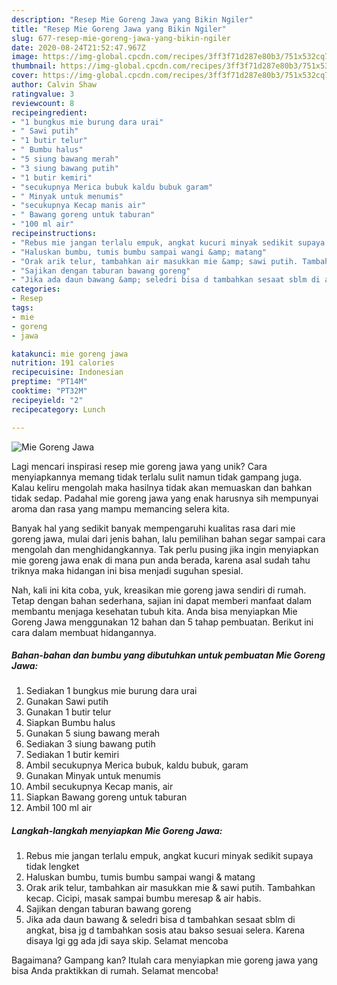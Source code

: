 ```yaml
---
description: "Resep Mie Goreng Jawa yang Bikin Ngiler"
title: "Resep Mie Goreng Jawa yang Bikin Ngiler"
slug: 677-resep-mie-goreng-jawa-yang-bikin-ngiler
date: 2020-08-24T21:52:47.967Z
image: https://img-global.cpcdn.com/recipes/3ff3f71d287e80b3/751x532cq70/mie-goreng-jawa-foto-resep-utama.jpg
thumbnail: https://img-global.cpcdn.com/recipes/3ff3f71d287e80b3/751x532cq70/mie-goreng-jawa-foto-resep-utama.jpg
cover: https://img-global.cpcdn.com/recipes/3ff3f71d287e80b3/751x532cq70/mie-goreng-jawa-foto-resep-utama.jpg
author: Calvin Shaw
ratingvalue: 3
reviewcount: 8
recipeingredient:
- "1 bungkus mie burung dara urai"
- " Sawi putih"
- "1 butir telur"
- " Bumbu halus"
- "5 siung bawang merah"
- "3 siung bawang putih"
- "1 butir kemiri"
- "secukupnya Merica bubuk kaldu bubuk garam"
- " Minyak untuk menumis"
- "secukupnya Kecap manis air"
- " Bawang goreng untuk taburan"
- "100 ml air"
recipeinstructions:
- "Rebus mie jangan terlalu empuk, angkat kucuri minyak sedikit supaya tidak lengket"
- "Haluskan bumbu, tumis bumbu sampai wangi &amp; matang"
- "Orak arik telur, tambahkan air masukkan mie &amp; sawi putih. Tambahkan kecap. Cicipi, masak sampai bumbu meresap &amp; air habis."
- "Sajikan dengan taburan bawang goreng"
- "Jika ada daun bawang &amp; seledri bisa d tambahkan sesaat sblm di angkat, bisa jg d tambahkan sosis atau bakso sesuai selera. Karena disaya lgi gg ada jdi saya skip. Selamat mencoba"
categories:
- Resep
tags:
- mie
- goreng
- jawa

katakunci: mie goreng jawa 
nutrition: 191 calories
recipecuisine: Indonesian
preptime: "PT14M"
cooktime: "PT32M"
recipeyield: "2"
recipecategory: Lunch

---
```



![Mie Goreng Jawa](https://img-global.cpcdn.com/recipes/3ff3f71d287e80b3/751x532cq70/mie-goreng-jawa-foto-resep-utama.jpg)

Lagi mencari inspirasi resep mie goreng jawa yang unik? Cara menyiapkannya memang tidak terlalu sulit namun tidak gampang juga. Kalau keliru mengolah maka hasilnya tidak akan memuaskan dan bahkan tidak sedap. Padahal mie goreng jawa yang enak harusnya sih mempunyai aroma dan rasa yang mampu memancing selera kita.



Banyak hal yang sedikit banyak mempengaruhi kualitas rasa dari mie goreng jawa, mulai dari jenis bahan, lalu pemilihan bahan segar sampai cara mengolah dan menghidangkannya. Tak perlu pusing jika ingin menyiapkan mie goreng jawa enak di mana pun anda berada, karena asal sudah tahu triknya maka hidangan ini bisa menjadi suguhan spesial.


Nah, kali ini kita coba, yuk, kreasikan mie goreng jawa sendiri di rumah. Tetap dengan bahan sederhana, sajian ini dapat memberi manfaat dalam membantu menjaga kesehatan tubuh kita. Anda bisa menyiapkan Mie Goreng Jawa menggunakan 12 bahan dan 5 tahap pembuatan. Berikut ini cara dalam membuat hidangannya.

<!--inarticleads1-->

##### Bahan-bahan dan bumbu yang dibutuhkan untuk pembuatan Mie Goreng Jawa:

1. Sediakan 1 bungkus mie burung dara urai
1. Gunakan  Sawi putih
1. Gunakan 1 butir telur
1. Siapkan  Bumbu halus
1. Gunakan 5 siung bawang merah
1. Sediakan 3 siung bawang putih
1. Sediakan 1 butir kemiri
1. Ambil secukupnya Merica bubuk, kaldu bubuk, garam
1. Gunakan  Minyak untuk menumis
1. Ambil secukupnya Kecap manis, air
1. Siapkan  Bawang goreng untuk taburan
1. Ambil 100 ml air




<!--inarticleads2-->

##### Langkah-langkah menyiapkan Mie Goreng Jawa:

1. Rebus mie jangan terlalu empuk, angkat kucuri minyak sedikit supaya tidak lengket
1. Haluskan bumbu, tumis bumbu sampai wangi &amp; matang
1. Orak arik telur, tambahkan air masukkan mie &amp; sawi putih. Tambahkan kecap. Cicipi, masak sampai bumbu meresap &amp; air habis.
1. Sajikan dengan taburan bawang goreng
1. Jika ada daun bawang &amp; seledri bisa d tambahkan sesaat sblm di angkat, bisa jg d tambahkan sosis atau bakso sesuai selera. Karena disaya lgi gg ada jdi saya skip. Selamat mencoba




Bagaimana? Gampang kan? Itulah cara menyiapkan mie goreng jawa yang bisa Anda praktikkan di rumah. Selamat mencoba!
